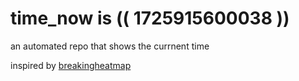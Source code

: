 # time_now is (( 1725915600038 ))

an automated repo that shows the currnent time

inspired by [breakingheatmap](https://github.com/breakingheatmap/breakingheatmap)